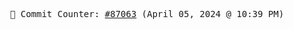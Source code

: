 <p align="center">
    <samp>
        📮 Commit Counter: <a href="https://github.com/Javascript-void0/Javascript-void0/commits/main">#87063</a> (April 05, 2024 @ 10:39 PM)
    </samp>
</p>